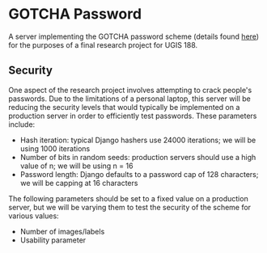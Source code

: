 GOTCHA Password
===============

A server implementing the GOTCHA password scheme (details found [here](http://dl.acm.org/citation.cfm?id=2517319)) for the purposes of a final research project for UGIS 188.

Security
--------

One aspect of the research project involves attempting to crack people's passwords. Due to the limitations of a personal laptop, this server will be reducing the security levels that would typically be implemented on a production server in order to efficiently test passwords. These parameters include:

- Hash iteration: typical Django hashers use 24000 iterations; we will be using 1000 iterations
- Number of bits in random seeds: production servers should use a high value of n; we will be using n = 16
- Password length: Django defaults to a password cap of 128 characters; we will be capping at 16 characters

The following parameters should be set to a fixed value on a production server, but we will be varying them to test the security of the scheme for various values:

- Number of images/labels
- Usability parameter
